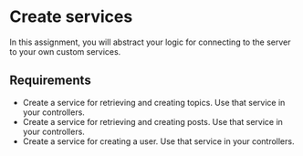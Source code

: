 # Create services

In this assignment, you will abstract your logic for connecting to the server to your own custom services.

## Requirements

* Create a service for retrieving and creating topics. Use that service in your controllers.
* Create a service for retrieving and creating posts. Use that service in your controllers.
* Create a service for creating a user. Use that service in your controllers.
